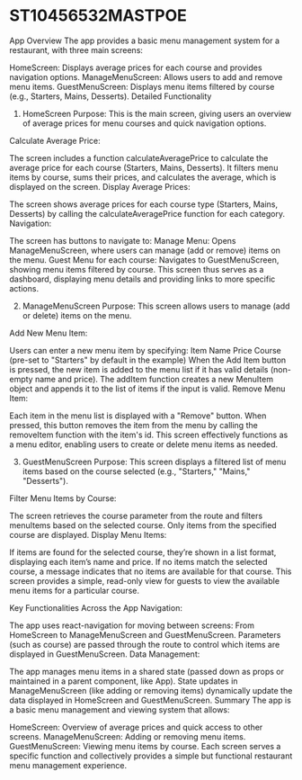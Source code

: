 # ST10456532MASTPOE
App Overview
The app provides a basic menu management system for a restaurant, with three main screens:

HomeScreen: Displays average prices for each course and provides navigation options.
ManageMenuScreen: Allows users to add and remove menu items.
GuestMenuScreen: Displays menu items filtered by course (e.g., Starters, Mains, Desserts).
Detailed Functionality
1. HomeScreen
Purpose: This is the main screen, giving users an overview of average prices for menu courses and quick navigation options.

Calculate Average Price:

The screen includes a function calculateAveragePrice to calculate the average price for each course (Starters, Mains, Desserts).
It filters menu items by course, sums their prices, and calculates the average, which is displayed on the screen.
Display Average Prices:

The screen shows average prices for each course type (Starters, Mains, Desserts) by calling the calculateAveragePrice function for each category.
Navigation:

The screen has buttons to navigate to:
Manage Menu: Opens ManageMenuScreen, where users can manage (add or remove) items on the menu.
Guest Menu for each course: Navigates to GuestMenuScreen, showing menu items filtered by course.
This screen thus serves as a dashboard, displaying menu details and providing links to more specific actions.

2. ManageMenuScreen
Purpose: This screen allows users to manage (add or delete) items on the menu.

Add New Menu Item:

Users can enter a new menu item by specifying:
Item Name
Price
Course (pre-set to "Starters" by default in the example)
When the Add Item button is pressed, the new item is added to the menu list if it has valid details (non-empty name and price).
The addItem function creates a new MenuItem object and appends it to the list of items if the input is valid.
Remove Menu Item:

Each item in the menu list is displayed with a "Remove" button.
When pressed, this button removes the item from the menu by calling the removeItem function with the item's id.
This screen effectively functions as a menu editor, enabling users to create or delete menu items as needed.

3. GuestMenuScreen
Purpose: This screen displays a filtered list of menu items based on the course selected (e.g., "Starters," "Mains," "Desserts").

Filter Menu Items by Course:

The screen retrieves the course parameter from the route and filters menuItems based on the selected course.
Only items from the specified course are displayed.
Display Menu Items:

If items are found for the selected course, they’re shown in a list format, displaying each item’s name and price.
If no items match the selected course, a message indicates that no items are available for that course.
This screen provides a simple, read-only view for guests to view the available menu items for a particular course.

Key Functionalities Across the App
Navigation:

The app uses react-navigation for moving between screens:
From HomeScreen to ManageMenuScreen and GuestMenuScreen.
Parameters (such as course) are passed through the route to control which items are displayed in GuestMenuScreen.
Data Management:

The app manages menu items in a shared state (passed down as props or maintained in a parent component, like App).
State updates in ManageMenuScreen (like adding or removing items) dynamically update the data displayed in HomeScreen and GuestMenuScreen.
Summary
The app is a basic menu management and viewing system that allows:

HomeScreen: Overview of average prices and quick access to other screens.
ManageMenuScreen: Adding or removing menu items.
GuestMenuScreen: Viewing menu items by course.
Each screen serves a specific function and collectively provides a simple but functional restaurant menu management experience.
